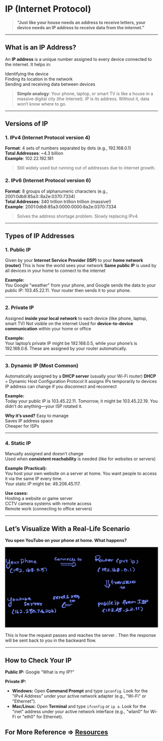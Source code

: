 # IP (Internet Protocol)

> **“Just like your house needs an address to receive letters, your device needs an IP address to receive data from the internet.”**

---

## What is an IP Address?

An **IP address** is a unique number assigned to every device connected to the internet. It helps in:

Identifying the device  
Finding its location in the network  
Sending and receiving data between devices

> **Simple analogy**: Your phone, laptop, or smart TV is like a house in a massive digital city (the Internet). IP is its address. Without it, data won’t know where to go.

---

## Versions of IP

### 1. IPv4 (Internet Protocol version 4)

**Format**: 4 sets of numbers separated by dots (e.g., 192.168.0.1)  
**Total Addresses**: ~4.3 billion  
**Example**: 102.22.192.181

> Still widely used but running out of addresses due to internet growth.

### 2. IPv6 (Internet Protocol version 6)

**Format**: 8 groups of alphanumeric characters (e.g., 2001:0db8:85a3::8a2e:0370:7334)  
**Total Addresses**: 340 trillion trillion trillion (massive!)  
**Example**: 2001:0db8:85a3:0000:0000:8a2e:0370:7334

> Solves the address shortage problem. Slowly replacing IPv4.

---

## Types of IP Addresses

### 1. Public IP

Given by your **Internet Service Provider (ISP)** to your **home network (router)**
This is how the world sees your network
**Same public IP** is used by all devices in your home to connect to the internet

**Example:**  
You Google "weather" from your phone, and Google sends the data to your public IP: 103.45.22.11. Your router then sends it to your phone.

---

### 2. Private IP

Assigned **inside your local network** to each device (like phone, laptop, smart TV)
Not visible on the internet
Used for **device-to-device communication** within your home or office

**Example:**  
Your laptop’s private IP might be 192.168.0.5, while your phone’s is 192.168.0.6. These are assigned by your router automatically.

---

### 3. Dynamic IP (Most Common)

Automatically assigned by a **DHCP server** (usually your Wi-Fi router)
**DHCP** = Dynamic Host Configuration Protocol
It assigns IPs temporarily to devices
IP address can change if you disconnect and reconnect

**Example:**  
Today your public IP is 103.45.22.11. Tomorrow, it might be 103.45.22.19. You didn’t do anything—your ISP rotated it.

**Why it’s used?**
Easy to manage  
Saves IP address space  
Cheaper for ISPs

---

### 4. Static IP

Manually assigned and doesn’t change  
Used when **consistent reachability** is needed (like for websites or servers)

**Example (Practical):**  
You host your own website on a server at home. You want people to access it via the same IP every time.  
Your static IP might be: 49.206.45.117.

**Use cases:**  
Hosting a website or game server  
CCTV camera systems with remote access  
Remote work (connecting to office servers)

---

## Let’s Visualize With a Real-Life Scenario

**You open YouTube on your phone at home. What happens?**

![IPExample](/ReferenceImages/ip_example.jpg)

This is how the request passes and reaches the server . Then the response will be sent back to you in the backward flow.

---

## How to Check Your IP

**Public IP:** Google “What is my IP?”

**Private IP:**

* **Windows:** Open **Command Prompt** and type `ipconfig`. Look for the "IPv4 Address" under your active network adapter (e.g., "Wi-Fi" or "Ethernet").
* **Mac/Linux:** Open **Terminal** and type `ifconfig` or `ip a`. Look for the "inet" address under your active network interface (e.g., "wlan0" for Wi-Fi or "eth0" for Ethernet).


## For More Reference => [Resources](/Resources/)
